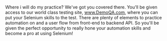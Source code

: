 Where i will do my practice?
We've got you covered there. You'll be given access to our world class testing site, www.DemoQA.com, where you can put your Selenium skills to the test. There are plenty of elements to practice automation on and a user flow from front-end to backend API. So you'll be given the perfect opportunity to really hone your automation skills and become a pro at using Selenium!